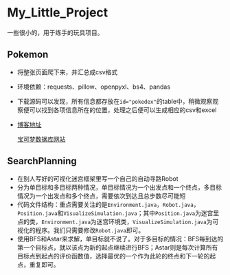 # My_Little_Project
一些很小的，用于练手的玩具项目。

## Pokemon

- 将整张页面爬下来，并汇总成csv格式

- 环境依赖：requests、pillow、openpyxl、bs4、pandas

- 下载源码可以发现，所有信息都存放在`id="pokedex"`的table中，稍微观察观察便可以找到各项信息所在的位置，处理之后便可以生成相应的csv和excel

- [博客地址](https://micro-han.github.io/2022/01/14/%E5%AE%9D%E5%8F%AF%E6%A2%A6%E6%95%B0%E6%8D%AE%E5%BA%93%E7%88%AC%E8%99%AB/)

  [宝可梦数据库网站](https://pokemondb.net/pokedex/all)

## SearchPlanning

- 在别人写好的可视化迷宫框架里写一个自己的自动寻路Robot
- 分为单目标和多目标两种情况，单目标情况为一个出发点和一个终点，多目标情况为一个出发点和多个终点，需要依次到达且总步数尽可能短
- 代码文件结构：重点需要关注的是`Environment.java`，`Robot.java`，`Position.java`和`VisualizeSimulation.java`；其中`Position.java`为迷宫里点的类，`Environment.java`为迷宫环境类，`VisualizeSimulation.java`为可视化的程序。我们只需要修改`Robot.java`即可。
- 使用BFS和Astar来求解，单目标就不说了。对于多目标的情况：BFS每到达的第一个目标点，就以该点为新的起点继续进行BFS；Astar则是每次计算所有目标点到起点的评价函数值，选择最优的一个作为此轮的终点和下一轮的起点，重复即可。
